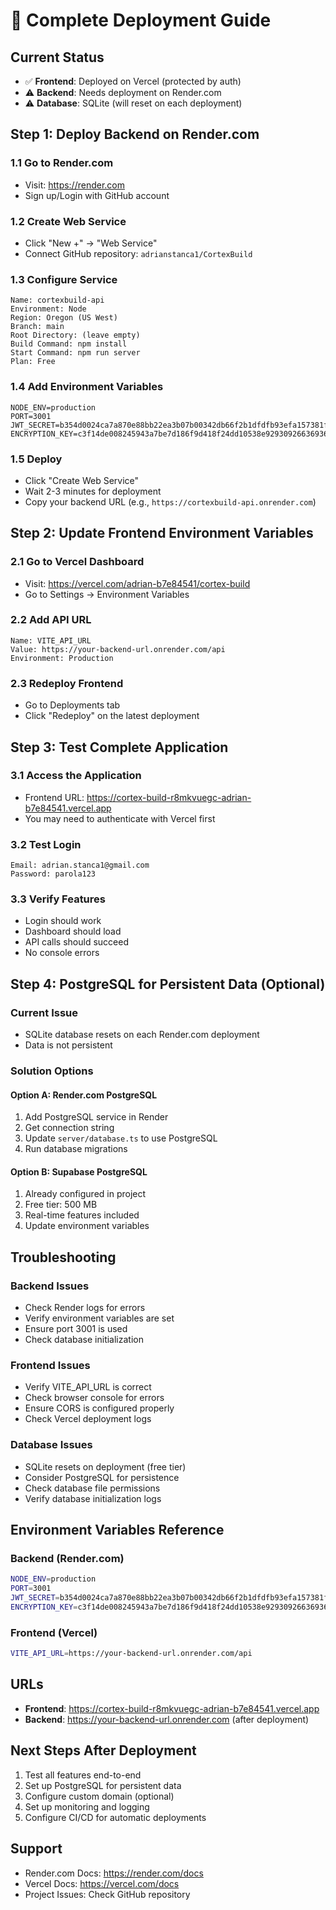 # 🚀 Complete Deployment Guide

## Current Status
- ✅ **Frontend**: Deployed on Vercel (protected by auth)
- ⚠️ **Backend**: Needs deployment on Render.com
- ⚠️ **Database**: SQLite (will reset on each deployment)

## Step 1: Deploy Backend on Render.com

### 1.1 Go to Render.com
- Visit: https://render.com
- Sign up/Login with GitHub account

### 1.2 Create Web Service
- Click "New +" → "Web Service"
- Connect GitHub repository: `adrianstanca1/CortexBuild`

### 1.3 Configure Service
```
Name: cortexbuild-api
Environment: Node
Region: Oregon (US West)
Branch: main
Root Directory: (leave empty)
Build Command: npm install
Start Command: npm run server
Plan: Free
```

### 1.4 Add Environment Variables
```
NODE_ENV=production
PORT=3001
JWT_SECRET=b354d0024ca7a870e88bb22ea3b07b00342db66f2b1dfdfb93efa157381f878cc05766f58c639cbe8b07b5d2539d59dd180d02f1d3f798ff62f41980e6e1bb2f
ENCRYPTION_KEY=c3f14de008245943a7be7d186f9d418f24dd10538e92930926636936c97dc5e8
```

### 1.5 Deploy
- Click "Create Web Service"
- Wait 2-3 minutes for deployment
- Copy your backend URL (e.g., `https://cortexbuild-api.onrender.com`)

## Step 2: Update Frontend Environment Variables

### 2.1 Go to Vercel Dashboard
- Visit: https://vercel.com/adrian-b7e84541/cortex-build
- Go to Settings → Environment Variables

### 2.2 Add API URL
```
Name: VITE_API_URL
Value: https://your-backend-url.onrender.com/api
Environment: Production
```

### 2.3 Redeploy Frontend
- Go to Deployments tab
- Click "Redeploy" on the latest deployment

## Step 3: Test Complete Application

### 3.1 Access the Application
- Frontend URL: https://cortex-build-r8mkvuegc-adrian-b7e84541.vercel.app
- You may need to authenticate with Vercel first

### 3.2 Test Login
```
Email: adrian.stanca1@gmail.com
Password: parola123
```

### 3.3 Verify Features
- Login should work
- Dashboard should load
- API calls should succeed
- No console errors

## Step 4: PostgreSQL for Persistent Data (Optional)

### Current Issue
- SQLite database resets on each Render.com deployment
- Data is not persistent

### Solution Options

#### Option A: Render.com PostgreSQL
1. Add PostgreSQL service in Render
2. Get connection string
3. Update `server/database.ts` to use PostgreSQL
4. Run database migrations

#### Option B: Supabase PostgreSQL
1. Already configured in project
2. Free tier: 500 MB
3. Real-time features included
4. Update environment variables

## Troubleshooting

### Backend Issues
- Check Render logs for errors
- Verify environment variables are set
- Ensure port 3001 is used
- Check database initialization

### Frontend Issues
- Verify VITE_API_URL is correct
- Check browser console for errors
- Ensure CORS is configured properly
- Check Vercel deployment logs

### Database Issues
- SQLite resets on deployment (free tier)
- Consider PostgreSQL for persistence
- Check database file permissions
- Verify database initialization logs

## Environment Variables Reference

### Backend (Render.com)
```bash
NODE_ENV=production
PORT=3001
JWT_SECRET=b354d0024ca7a870e88bb22ea3b07b00342db66f2b1dfdfb93efa157381f878cc05766f58c639cbe8b07b5d2539d59dd180d02f1d3f798ff62f41980e6e1bb2f
ENCRYPTION_KEY=c3f14de008245943a7be7d186f9d418f24dd10538e92930926636936c97dc5e8
```

### Frontend (Vercel)
```bash
VITE_API_URL=https://your-backend-url.onrender.com/api
```

## URLs
- **Frontend**: https://cortex-build-r8mkvuegc-adrian-b7e84541.vercel.app
- **Backend**: https://your-backend-url.onrender.com (after deployment)

## Next Steps After Deployment
1. Test all features end-to-end
2. Set up PostgreSQL for persistent data
3. Configure custom domain (optional)
4. Set up monitoring and logging
5. Configure CI/CD for automatic deployments

## Support
- Render.com Docs: https://render.com/docs
- Vercel Docs: https://vercel.com/docs
- Project Issues: Check GitHub repository
